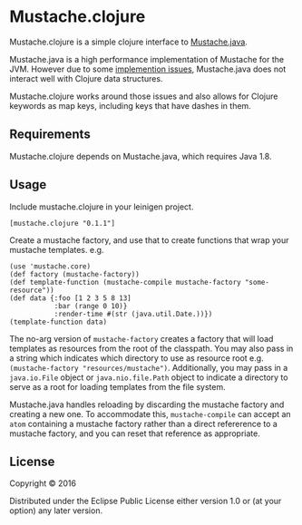 # Mustache.clojure

Mustache.clojure is a simple clojure interface to [Mustache.java](https://github.com/spullara/mustache.java). 

Mustache.java is a high performance implementation of Mustache for the JVM. However due to some [implemention issues](https://groups.google.com/forum/#!topic/mustachejava/e8EjcdYUY3E), Mustache.java does not interact well with Clojure data structures.

Mustache.clojure works around those issues and also allows for Clojure keywords as map keys, including keys that have dashes in them.

## Requirements

Mustache.clojure depends on Mustache.java, which requires Java 1.8.

## Usage

Include mustache.clojure in your leinigen project.

    [mustache.clojure "0.1.1"]

Create a mustache factory, and use that to create functions that wrap your mustache templates. e.g.

    (use 'mustache.core)
    (def factory (mustache-factory))
    (def template-function (mustache-compile mustache-factory "some-resource"))
    (def data {:foo [1 2 3 5 8 13] 
               :bar (range 0 10)} 
               :render-time #(str (java.util.Date.))})
    (template-function data)

The no-arg version of `mustache-factory` creates a factory that will load templates as resources from the root of the classpath. You may also pass in a string which indicates which directory to use as resource root e.g. `(mustache-factory "resources/mustache")`. Additionally, you may pass in a `java.io.File` object or `java.nio.file.Path` object to indicate a directory to serve as a root for loading templates from the file system.

Mustache.java handles reloading by discarding the mustache factory and creating a new one. To accommodate this, `mustache-compile` can accept an `atom` containing a mustache factory rather than a direct refererence to a mustache factory, and you can reset that reference as appropriate.


## License

Copyright © 2016

Distributed under the Eclipse Public License either version 1.0 or (at
your option) any later version.
